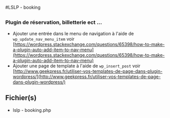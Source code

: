 #LSLP - booking
##
### Plugin de réservation, billetterie ect ...
- Ajouter une entrée dans le menu de navigation à l'aide de `wp_update_nav_menu_item` voir [https://wordpress.stackexchange.com/questions/65398/how-to-make-a-plugin-auto-add-item-to-nav-menu](https://wordpress.stackexchange.com/questions/65398/how-to-make-a-plugin-auto-add-item-to-nav-menu)
- Ajouter une page de template à l'aide de `wp_insert_post` voir [http://www.geekpress.fr/utiliser-vos-templates-de-page-dans-plugin-wordpress/](http://www.geekpress.fr/utiliser-vos-templates-de-page-dans-plugin-wordpress/)

## Fichier(s)
- lslp - booking.php